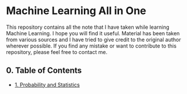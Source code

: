 # Machine Learning All in One

This repository contains all the note that I have taken while learning Machine Learning. I hope you will find it useful. Material has been taken from various sources and I have tried to give credit to the original author wherever possible. If you find any mistake or want to contribute to this repository, please feel free to contact me.

## 0. Table of Contents

- [1. Probability and Statistics](Probability-and-Statistics/README.md)